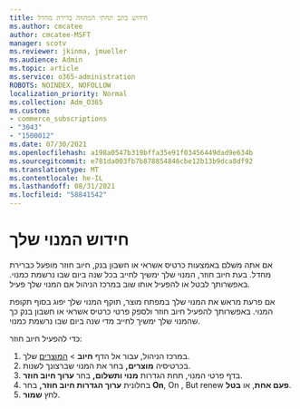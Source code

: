 ```yaml
---
title: חידוש כתב תחתי המהווה ברירת מחדל
ms.author: cmcatee
author: cmcatee-MSFT
manager: scotv
ms.reviewer: jkinma, jmueller
ms.audience: Admin
ms.topic: article
ms.service: o365-administration
ROBOTS: NOINDEX, NOFOLLOW
localization_priority: Normal
ms.collection: Adm_O365
ms.custom:
- commerce_subscriptions
- "3043"
- "1500012"
ms.date: 07/30/2021
ms.openlocfilehash: a198a0547b319bffa35e91f03456449dad9e634b
ms.sourcegitcommit: e781da003fb7b878854846cbe12b13b9dca8df92
ms.translationtype: MT
ms.contentlocale: he-IL
ms.lasthandoff: 08/31/2021
ms.locfileid: "58841542"
---
```

# <a name="renewing-your-subscription"></a>חידוש המנוי שלך

אם אתה משלם באמצעות כרטיס אשראי או חשבון בנק, חיוב חוזר מופעל כברירת מחדל. בעת חיוב חוזר, המנוי שלך ימשיך לחייב בכל שנה ביום שבו נרשמת כמנוי. באפשרותך לבטל או להפעיל אותו שוב במרכז הניהול אם המנוי שלך פעיל.

אם פרעת מראש את המנוי שלך במפתח מוצר, תוקף המנוי שלך יפוג בסוף תקופת המנוי. באפשרותך להפעיל חיוב חוזר ולספק פרטי כרטיס אשראי או חשבון בנק כך שהמנוי שלך ימשיך לחייב מדי שנה ביום שבו נרשמת כמנוי.

כדי להפעיל חיוב חוזר:

1. במרכז הניהול, עבור אל הדף **חיוב**  >  [המוצרים](https://go.microsoft.com/fwlink/p/?linkid=842054) שלך.
2. בכרטיסיה **מוצרים,** בחר את המנוי שברצונך לשנות.
3. בדף פרטי המנוי, תחת הגדרות **מנוי ותשלום,** בחר **ערוך חיוב חוזר**.
4. בחלונית **ערוך הגדרות חיוב חוזר,** בחר **On**, On , But renew **פעם אחת**, או **בטל**.
5. לחץ **שמור**. 